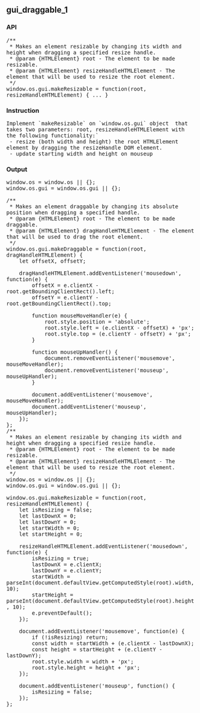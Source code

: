 ## gui_draggable_1
### API
<pre style='text-wrap: wrap'>/**
 * Makes an element resizable by changing its width and height when dragging a specified resize handle.
 * @param {HTMLElement} root - The element to be made resizable.
 * @param {HTMLElement} resizeHandleHTMLElement - The element that will be used to resize the root element.
 */
window.os.gui.makeResizable = function(root, resizeHandleHTMLElement) { ... }
</pre>
### Instruction
<pre style='text-wrap: wrap'>Implement `makeResizable` on `window.os.gui` object  that takes two parameters: root, resizeHandleHTMLElement with the following functionality:` 
 - resize (both width and height) the root HTMLElement element by dragging the resizeHandle DOM element.
 - update starting width and height on mouseup</pre>
### Output
<pre style='text-wrap: wrap'>window.os = window.os || {};
window.os.gui = window.os.gui || {};

/**
 * Makes an element draggable by changing its absolute position when dragging a specified handle.
 * @param {HTMLElement} root - The element to be made draggable.
 * @param {HTMLElement} dragHandleHTMLElement - The element that will be used to drag the root element.
 */
window.os.gui.makeDraggable = function(root, dragHandleHTMLElement) {
    let offsetX, offsetY;

    dragHandleHTMLElement.addEventListener('mousedown', function(e) {
        offsetX = e.clientX - root.getBoundingClientRect().left;
        offsetY = e.clientY - root.getBoundingClientRect().top;

        function mouseMoveHandler(e) {
            root.style.position = 'absolute';
            root.style.left = (e.clientX - offsetX) + 'px';
            root.style.top = (e.clientY - offsetY) + 'px';
        }

        function mouseUpHandler() {
            document.removeEventListener('mousemove', mouseMoveHandler);
            document.removeEventListener('mouseup', mouseUpHandler);
        }

        document.addEventListener('mousemove', mouseMoveHandler);
        document.addEventListener('mouseup', mouseUpHandler);
    });
};
/**
 * Makes an element resizable by changing its width and height when dragging a specified resize handle.
 * @param {HTMLElement} root - The element to be made resizable.
 * @param {HTMLElement} resizeHandleHTMLElement - The element that will be used to resize the root element.
 */
window.os = window.os || {};
window.os.gui = window.os.gui || {};

window.os.gui.makeResizable = function(root, resizeHandleHTMLElement) {
    let isResizing = false;
    let lastDownX = 0;
    let lastDownY = 0;
    let startWidth = 0;
    let startHeight = 0;

    resizeHandleHTMLElement.addEventListener('mousedown', function(e) {
        isResizing = true;
        lastDownX = e.clientX;
        lastDownY = e.clientY;
        startWidth = parseInt(document.defaultView.getComputedStyle(root).width, 10);
        startHeight = parseInt(document.defaultView.getComputedStyle(root).height, 10);
        e.preventDefault();
    });

    document.addEventListener('mousemove', function(e) {
        if (!isResizing) return;
        const width = startWidth + (e.clientX - lastDownX);
        const height = startHeight + (e.clientY - lastDownY);
        root.style.width = width + 'px';
        root.style.height = height + 'px';
    });

    document.addEventListener('mouseup', function() {
        isResizing = false;
    });
};
</pre>
